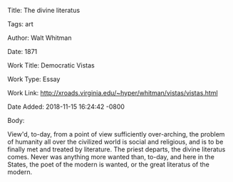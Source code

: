 Title:  The divine literatus

Tags:   art

Author: Walt Whitman

Date:   1871

Work Title: Democratic Vistas

Work Type: Essay

Work Link: http://xroads.virginia.edu/~hyper/whitman/vistas/vistas.html

Date Added: 2018-11-15 16:24:42 -0800

Body: 

View'd, to-day, from a point of view sufficiently over-arching, the problem of humanity all over the civilized world is social and religious, and is to be finally met and treated by literature. The priest departs, the divine literatus comes. Never was anything more wanted than, to-day, and here in the States, the poet of the modern is wanted, or the great literatus of the modern.

